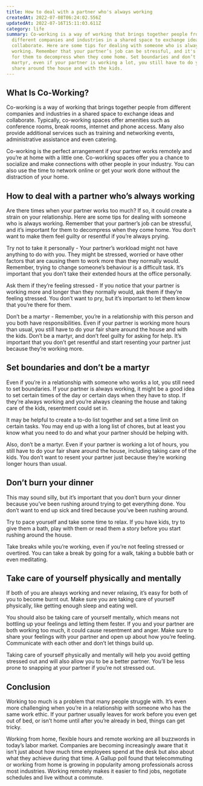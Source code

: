 ```yaml
---
title: How to deal with a partner who's always working
createdAt: 2022-07-08T06:24:02.556Z
updatedAt: 2022-07-16T15:11:03.611Z
category: life
summary: Co-working is a way of working that brings together people from
  different companies and industries in a shared space to exchange ideas and
  collaborate. Here are some tips for dealing with someone who is always
  working. Remember that your partner’s job can be stressful, and it's important
  for them to decompress when they come home. Set boundaries and don’t be a
  martyr, even if your partner is working a lot, you still have to do your fair
  share around the house and with the kids.
---
```


## What Is Co-Working?

Co-working is a way of working that brings together people from different companies and industries in a shared space to exchange ideas and collaborate. Typically, co-working spaces offer amenities such as conference rooms, break rooms, internet and phone access. Many also provide additional services such as training and networking events, administrative assistance and even catering.

Co-working is the perfect arrangement if your partner works remotely and you’re at home with a little one. Co-working spaces offer you a chance to socialize and make connections with other people in your industry. You can also use the time to network online or get your work done without the distraction of your home.

## How to deal with a partner who’s always working

Are there times when your partner works too much? If so, it could create a strain on your relationship. Here are some tips for dealing with someone who is always working. Remember that your partner’s job can be stressful, and it’s important for them to decompress when they come home. You don’t want to make them feel guilty or resentful if you’re always prying.

Try not to take it personally - Your partner’s workload might not have anything to do with you. They might be stressed, worried or have other factors that are causing them to work more than they normally would. Remember, trying to change someone’s behaviour is a difficult task. It’s important that you don’t take their extended hours at the office personally.

Ask them if they’re feeling stressed - If you notice that your partner is working more and longer than they normally would, ask them if they’re feeling stressed. You don’t want to pry, but it’s important to let them know that you’re there for them.

Don’t be a martyr - Remember, you’re in a relationship with this person and you both have responsibilities. Even if your partner is working more hours than usual, you still have to do your fair share around the house and with the kids. Don’t be a martyr, and don’t feel guilty for asking for help. It’s important that you don’t get resentful and start resenting your partner just because they’re working more.

## Set boundaries and don’t be a martyr

Even if you’re in a relationship with someone who works a lot, you still need to set boundaries. If your partner is always working, it might be a good idea to set certain times of the day or certain days when they have to stop. If they’re always working and you’re always cleaning the house and taking care of the kids, resentment could set in.

It may be helpful to create a to-do list together and set a time limit on certain tasks. You may end up with a long list of chores, but at least you know what you need to do and what your partner should be helping with.

Also, don’t be a martyr. Even if your partner is working a lot of hours, you still have to do your fair share around the house, including taking care of the kids. You don’t want to resent your partner just because they’re working longer hours than usual.

## Don’t burn your dinner

This may sound silly, but it’s important that you don’t burn your dinner because you’ve been rushing around trying to get everything done. You don’t want to end up sick and tired because you’ve been rushing around.

Try to pace yourself and take some time to relax. If you have kids, try to give them a bath, play with them or read them a story before you start rushing around the house.

Take breaks while you’re working, even if you’re not feeling stressed or overtired. You can take a break by going for a walk, taking a bubble bath or even meditating.

## Take care of yourself physically and mentally

If both of you are always working and never relaxing, it’s easy for both of you to become burnt out. Make sure you are taking care of yourself physically, like getting enough sleep and eating well.

You should also be taking care of yourself mentally, which means not bottling up your feelings and letting them fester. If you and your partner are both working too much, it could cause resentment and anger. Make sure to share your feelings with your partner and open up about how you’re feeling. Communicate with each other and don’t let things build up.

Taking care of yourself physically and mentally will help you avoid getting stressed out and will also allow you to be a better partner. You’ll be less prone to snapping at your partner if you’re not stressed out.

## Conclusion

Working too much is a problem that many people struggle with. It’s even more challenging when you’re in a relationship with someone who has the same work ethic. If your partner usually leaves for work before you even get out of bed, or isn’t home until after you’re already in bed, things can get tricky.

Working from home, flexible hours and remote working are all buzzwords in today’s labor market. Companies are becoming increasingly aware that it isn’t just about how much time employees spend at the desk but also about what they achieve during that time. A Gallup poll found that telecommuting or working from home is growing in popularity among professionals across most industries. Working remotely makes it easier to find jobs, negotiate schedules and live without a commute.
